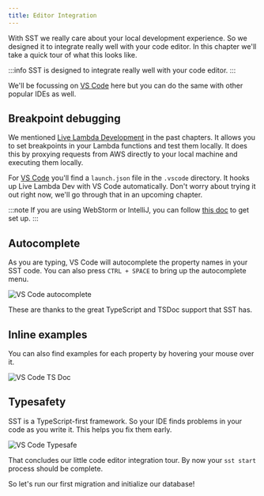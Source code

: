 ```yaml
---
title: Editor Integration
---
```


With SST we really care about your local development experience. So we designed it to integrate really well with your code editor. In this chapter we'll take a quick tour of what this looks like.

:::info
SST is designed to integrate really well with your code editor.
:::

We'll be focussing on [VS Code](https://code.visualstudio.com) here but you can do the same with other popular IDEs as well.

## Breakpoint debugging

We mentioned [Live Lambda Development](../live-lambda-development.md) in the past chapters. It allows you to set breakpoints in your Lambda functions and test them locally. It does this by proxying requests from AWS directly to your local machine and executing them locally.

For [VS Code](https://code.visualstudio.com) you'll find a `launch.json` file in the `.vscode` directory. It hooks up Live Lambda Dev with VS Code automatically. Don't worry about trying it out right now, we'll go through that in an upcoming chapter.

:::note
If you are using WebStorm or IntelliJ, you can follow [this doc](../live-lambda-development.md#debugging-with-webstorm) to get set up.
:::

## Autocomplete

As you are typing, VS Code will autocomplete the property names in your SST code. You can also press `CTRL + SPACE` to bring up the autocomplete menu.

![VS Code autocomplete](/img/editor-setup/vs-code-autocomplete.png)

These are thanks to the great TypeScript and TSDoc support that SST has.

## Inline examples

You can also find examples for each property by hovering your mouse over it.

![VS Code TS Doc](/img/editor-setup/vs-code-tsdoc.png)

## Typesafety

SST is a TypeScript-first framework. So your IDE finds problems in your code as you write it. This helps you fix them early.

![VS Code Typesafe](/img/editor-setup/vs-code-typesafe.png)

That concludes our little code editor integration tour. By now your `sst start` process should be complete.

So let's run our first migration and initialize our database!
